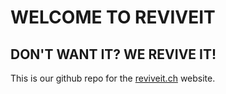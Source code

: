 # WELCOME TO REVIVEIT
## DON'T WANT IT? WE REVIVE IT!

This is our github repo for the [reviveit.ch](https://reviveit.ch) website.
